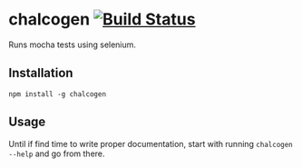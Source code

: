 chalcogen [![Build Status](https://secure.travis-ci.org/jakobmattsson/chalcogen.png)](http://travis-ci.org/jakobmattsson/chalcogen)
========

Runs mocha tests using selenium.



Installation
------------

`npm install -g chalcogen`



Usage
-----

Until if find time to write proper documentation, start with running `chalcogen --help` and go from there.
